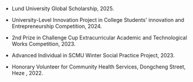 - Lund University Global Scholarship, 2025.

- University-Level Innovation Project in College Students' innovation and Entrepreneurship Competition, 2024.

- 2nd Prize in Challenge Cup Extracurricular Academic and Technological Works Competition, 2023.

- Advanced Individual in SCMU Winter Social Practice Project, 2023.

- Honorary Volunteer for Community Health Services, Dongcheng Street, Heze , 2022.
